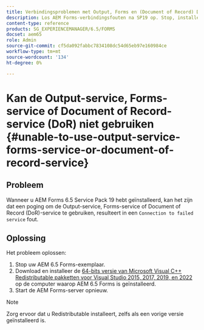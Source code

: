 ```yaml
---
title: Verbindingsproblemen met Output, Forms en (Document of Record) DoR Services
description: Los AEM Forms-verbindingsfouten na SP19 op. Stop, installeer Microsoft Visual C++, herstart server voor een naadloze oplossing. Problemen met uitvoer, Forms en DoR oplossen.
content-type: reference
products: SG_EXPERIENCEMANAGER/6.5/FORMS
docset: aem65
role: Admin
source-git-commit: cf5da092fabbc7834108dc54d65eb97e160984ce
workflow-type: tm+mt
source-wordcount: '134'
ht-degree: 0%

---
```



# Kan de Output-service, Forms-service of Document of Record-service (DoR) niet gebruiken {#unable-to-use-output-service-forms-service-or-document-of-record-service}

## Probleem

Wanneer u AEM Forms 6.5 Service Pack 19 hebt geïnstalleerd, kan het zijn dat een poging om de Output-service, Forms-service of Document of Record (DoR)-service te gebruiken, resulteert in een `Connection to failed service` fout.

## Oplossing

Het probleem oplossen:

1. Stop uw AEM 6.5 Forms-exemplaar.
1. Download en installeer de [64-bits versie van Microsoft Visual C++ Redistributable pakketten voor Visual Studio 2015, 2017, 2019, en 2022](https://learn.microsoft.com/en-us/cpp/windows/latest-supported-vc-redist?view=msvc-170#visual-studio-2015-2017-2019-and-2022) op de computer waarop AEM 6.5 Forms is geïnstalleerd.
1. Start de AEM Forms-server opnieuw.


>[!NOTE]
>
>
> Zorg ervoor dat u Redistributable installeert, zelfs als een vorige versie geïnstalleerd is.
